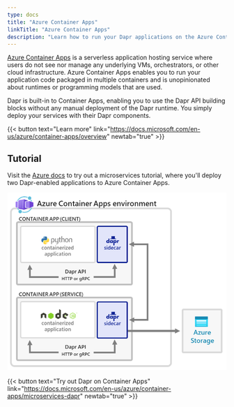 ```yaml
---
type: docs
title: "Azure Container Apps"
linkTitle: "Azure Container Apps"
description: "Learn how to run your Dapr applications on the Azure Container Apps serverless platform "
---
```


[Azure Container Apps](https://docs.microsoft.com/en-us/azure/container-apps/overview) is a serverless application hosting service where users do not see nor manage any underlying VMs, orchestrators, or other cloud infrastructure. Azure Container Apps enables you to run your application code packaged in multiple containers and is unopinionated about runtimes or programming models that are used.


Dapr is built-in to Container Apps, enabling you to use the Dapr API building blocks without any manual deployment of the Dapr runtime. You simply deploy your services with their Dapr components.


{{< button text="Learn more" link="https://docs.microsoft.com/en-us/azure/container-apps/overview" newtab="true" >}}

## Tutorial

Visit the [Azure docs](https://docs.microsoft.com/en-us/azure/container-apps/microservices-dapr) to try out a microservices tutorial, where you'll deploy two Dapr-enabled applications to Azure Container Apps.



<img src="azure-container-apps-microservices-dapr.png" alt="Diagram of a Container Apps environment with two Dapr services" style="width:600px" >

{{< button text="Try out Dapr on Container Apps" link="https://docs.microsoft.com/en-us/azure/container-apps/microservices-dapr" newtab="true" >}}
